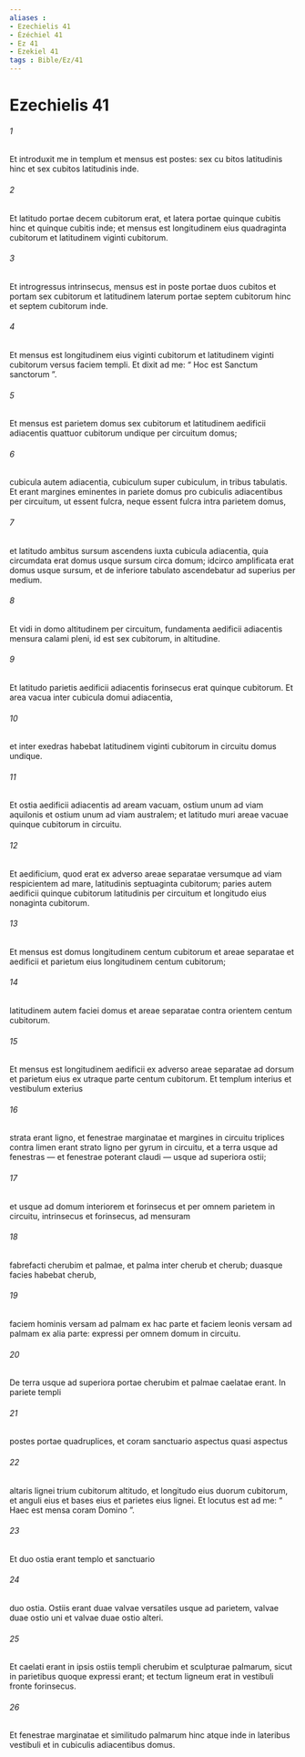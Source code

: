 ```yaml
---
aliases : 
- Ezechielis 41
- Ézéchiel 41
- Ez 41
- Ezekiel 41
tags : Bible/Ez/41
---
```


# Ezechielis 41

###### 1
Et introduxit me in templum et mensus est postes: sex cu bitos latitudinis hinc et sex cubitos latitudinis inde. 
###### 2
Et latitudo portae decem cubitorum erat, et latera portae quinque cubitis hinc et quinque cubitis inde; et mensus est longitudinem eius quadraginta cubitorum et latitudinem viginti cubitorum.
###### 3
Et introgressus intrinsecus, mensus est in poste portae duos cubitos et portam sex cubitorum et latitudinem laterum portae septem cubitorum hinc et septem cubitorum inde. 
###### 4
Et mensus est longitudinem eius viginti cubitorum et latitudinem viginti cubitorum versus faciem templi. Et dixit ad me: “ Hoc est Sanctum sanctorum ”.
###### 5
Et mensus est parietem domus sex cubitorum et latitudinem aedificii adiacentis quattuor cubitorum undique per circuitum domus; 
###### 6
cubicula autem adiacentia, cubiculum super cubiculum, in tribus tabulatis. Et erant margines eminentes in pariete domus pro cubiculis adiacentibus per circuitum, ut essent fulcra, neque essent fulcra intra parietem domus, 
###### 7
et latitudo ambitus sursum ascendens iuxta cubicula adiacentia, quia circumdata erat domus usque sursum circa domum; idcirco amplificata erat domus usque sursum, et de inferiore tabulato ascendebatur ad superius per medium. 
###### 8
Et vidi in domo altitudinem per circuitum, fundamenta aedificii adiacentis mensura calami pleni, id est sex cubitorum, in altitudine. 
###### 9
Et latitudo parietis aedificii adiacentis forinsecus erat quinque cubitorum. Et area vacua inter cubicula domui adiacentia, 
###### 10
et inter exedras habebat latitudinem viginti cubitorum in circuitu domus undique. 
###### 11
Et ostia aedificii adiacentis ad aream vacuam, ostium unum ad viam aquilonis et ostium unum ad viam australem; et latitudo muri areae vacuae quinque cubitorum in circuitu.
###### 12
Et aedificium, quod erat ex adverso areae separatae versumque ad viam respicientem ad mare, latitudinis septuaginta cubitorum; paries autem aedificii quinque cubitorum latitudinis per circuitum et longitudo eius nonaginta cubitorum. 
###### 13
Et mensus est domus longitudinem centum cubitorum et areae separatae et aedificii et parietum eius longitudinem centum cubitorum; 
###### 14
latitudinem autem faciei domus et areae separatae contra orientem centum cubitorum. 
###### 15
Et mensus est longitudinem aedificii ex adverso areae separatae ad dorsum et parietum eius ex utraque parte centum cubitorum. Et templum interius et vestibulum exterius 
###### 16
strata erant ligno, et fenestrae marginatae et margines in circuitu triplices contra limen erant strato ligno per gyrum in circuitu, et a terra usque ad fenestras — et fenestrae poterant claudi — usque ad superiora ostii; 
###### 17
et usque ad domum interiorem et forinsecus et per omnem parietem in circuitu, intrinsecus et forinsecus, ad mensuram 
###### 18
fabrefacti cherubim et palmae, et palma inter cherub et cherub; duasque facies habebat cherub, 
###### 19
faciem hominis versam ad palmam ex hac parte et faciem leonis versam ad palmam ex alia parte: expressi per omnem domum in circuitu. 
###### 20
De terra usque ad superiora portae cherubim et palmae caelatae erant. In pariete templi 
###### 21
postes portae quadruplices, et coram sanctuario aspectus quasi aspectus 
###### 22
altaris lignei trium cubitorum altitudo, et longitudo eius duorum cubitorum, et anguli eius et bases eius et parietes eius lignei. Et locutus est ad me: “ Haec est mensa coram Domino ”.
###### 23
Et duo ostia erant templo et sanctuario 
###### 24
duo ostia. Ostiis erant duae valvae versatiles usque ad parietem, valvae duae ostio uni et valvae duae ostio alteri. 
###### 25
Et caelati erant in ipsis ostiis templi cherubim et sculpturae palmarum, sicut in parietibus quoque expressi erant; et tectum ligneum erat in vestibuli fronte forinsecus. 
###### 26
Et fenestrae marginatae et similitudo palmarum hinc atque inde in lateribus vestibuli et in cubiculis adiacentibus domus.
